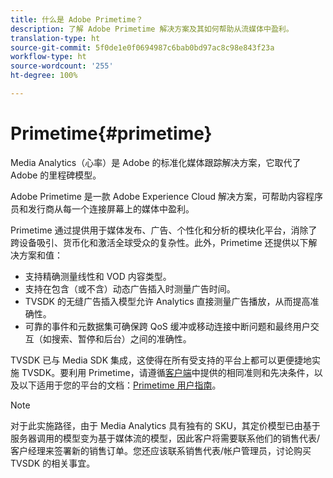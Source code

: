 ```yaml
---
title: 什么是 Adobe Primetime？
description: 了解 Adobe Primetime 解决方案及其如何帮助从流媒体中盈利。
translation-type: ht
source-git-commit: 5f0de1e0f0694987c6bab0bd97ac8c98e843f23a
workflow-type: ht
source-wordcount: '255'
ht-degree: 100%

---
```



# Primetime{#primetime}

Media Analytics（心率）是 Adobe 的标准化媒体跟踪解决方案，它取代了 Adobe 的里程碑模型。

Adobe Primetime 是一款 Adobe Experience Cloud 解决方案，可帮助内容程序员和发行商从每一个连接屏幕上的媒体中盈利。

Primetime 通过提供用于媒体发布、广告、个性化和分析的模块化平台，消除了跨设备吸引、货币化和激活全球受众的复杂性。此外，Primetime 还提供以下解决方案和值：

* 支持精确测量线性和 VOD 内容类型。
* 支持在包含（或不含）动态广告插入时测量广告时间。
* TVSDK 的无缝广告插入模型允许 Analytics 直接测量广告播放，从而提高准确性。
* 可靠的事件和元数据集可确保跨 QoS 缓冲或移动连接中断问题和最终用户交互（如搜索、暂停和后台）之间的准确性。
<!--
* Integrated support for Nielsen DTVR (linear) with ID3 metadata and DCR with CMS metadata.
-->

TVSDK 已与 Media SDK 集成，这使得在所有受支持的平台上都可以更便捷地实施 TVSDK。<!--Primetime also supports the partnership with Nielsen.-->要利用 Primetime，请遵循[客户端](/help/intro-to-ava/implementation-paths/client-side-path.md)中提供的相同准则和先决条件，以及以下适用于您的平台的文档：[Primetime 用户指南](https://helpx.adobe.com/cn/primetime/user-guide.html)。

>[!NOTE]
>
>对于此实施路径，由于 Media Analytics 具有独有的 SKU，其定价模型已由基于服务器调用的模型变为基于媒体流的模型，因此客户将需要联系他们的销售代表/客户经理来签署新的销售订单。您还应该联系销售代表/帐户管理员，讨论购买 TVSDK 的相关事宜。
